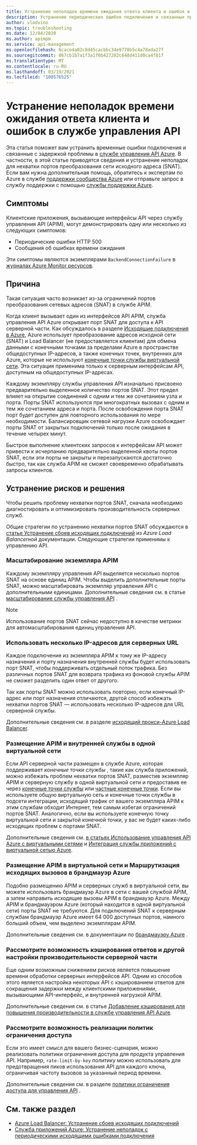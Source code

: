 ```yaml
---
title: Устранение неполадок времени ожидания ответа клиента и ошибок в службе управления API
description: Устранение периодических ошибок подключения и связанных проблем задержки в управлении API
author: vladvino
ms.topic: troubleshooting
ms.date: 12/04/2020
ms.author: apimpm
ms.service: api-management
ms.openlocfilehash: 6cace4a02c8d45cacbbc34e9778b5c4a78ada27f
ms.sourcegitcommit: 867cb1b7a1f3a1f0b427282c648d411d0ca4f81f
ms.translationtype: MT
ms.contentlocale: ru-RU
ms.lasthandoff: 03/19/2021
ms.locfileid: "100576525"
---
```

# <a name="troubleshooting-client-response-timeouts-and-errors-with-api-management"></a>Устранение неполадок времени ожидания ответа клиента и ошибок в службе управления API

Эта статья поможет вам устранить временные ошибки подключения и связанные с задержкой проблемы в [службе управления API Azure](./api-management-key-concepts.md). В частности, в этой статье приводятся сведения и устранение неполадок для нехватки портов преобразования сети исходного адреса (SNAT). Если вам нужна дополнительная помощь, обратитесь к экспертам по Azure в службе [поддержки сообщества Azure](https://azure.microsoft.com/support/community/) или отправьте запрос в службу поддержки с помощью [службы поддержки Azure](https://azure.microsoft.com/support/options/).

## <a name="symptoms"></a>Симптомы

Клиентские приложения, вызывающие интерфейсы API через службу управления API (APIM), могут демонстрировать одну или несколько из следующих симптомов:

* Периодические ошибки HTTP 500
* Сообщения об ошибках времени ожидания

Эти симптомы являются экземплярами `BackendConnectionFailure` в [журналах Azure Monitor ресурсов](../azure-monitor/essentials/resource-logs.md).

## <a name="cause"></a>Причина

Такая ситуация часто возникает из-за ограничений портов преобразования сетевых адресов (SNAT) в службе APIM.

Когда клиент вызывает один из интерфейсов API APIM, служба управления API Azure открывает порт SNAT для доступа к API серверной части. Как обсуждалось в разделе [Исходящие подключения в Azure](../load-balancer/load-balancer-outbound-connections.md), Azure использует преобразование адресов исходной сети (SNAT) и Load Balancer (не предоставляется клиентам) для обмена данными с конечными точками за пределами Azure в пространстве общедоступных IP-адресов, а также конечных точек, внутренних для Azure, которые не используют [конечные точки службы виртуальной сети](../virtual-network/virtual-network-service-endpoints-overview.md). Эта ситуация применима только к серверным интерфейсам API, доступным на общедоступных IP-адресах.

Каждому экземпляру службы управления API изначально присвоено предварительно выделенное количество портов SNAT. Этот предел влияет на открытие соединений с одним и тем же сочетанием узла и порта. Порты SNAT используются при многократных вызовах с одним и тем же сочетанием адреса и порта. После освобождения порта SNAT порт будет доступен для повторного использования по мере необходимости. Балансировщик сетевой нагрузки Azure освобождает порты SNAT от закрытых подключений только после ожидания в течение четырех минут.

Быстрое выполнение клиентских запросов к интерфейсам API может привести к исчерпанию предварительно выделенной квоты портов SNAT, если эти порты не закрыты и перезапускаются достаточно быстро, так как служба APIM не сможет своевременно обрабатывать запросы клиентов.

## <a name="mitigations-and-solutions"></a>Устранение рисков и решения

Чтобы решить проблему нехватки портов SNAT, сначала необходимо диагностировать и оптимизировать производительность серверных служб.

Общие стратегии по устранению нехватки портов SNAT обсуждаются в [статье Устранение сбоев исходящих подключений](../load-balancer/troubleshoot-outbound-connection.md) из *Azure Load Balancerной* документации. Следующие стратегии применимы к управлению API.

### <a name="scale-your-apim-instance"></a>Масштабирование экземпляра APIM

Каждому экземпляру управления API выделяется несколько портов SNAT на основе единиц APIM. Чтобы выделить дополнительные порты SNAT, можно масштабировать экземпляр управления API с дополнительными единицами. Дополнительные сведения см. в статье [масштабирование службы управления API](upgrade-and-scale.md#scale-your-api-management-service) .

> [!NOTE]
> Использование портов SNAT сейчас недоступно в качестве метрики для автомасштабирования единиц управления API.

### <a name="use-multiple-ips-for-your-backend-urls"></a>Использовать несколько IP-адресов для серверных URL

Каждое подключение из экземпляра APIM к тому же IP-адресу назначения и порту назначения внутренней службы будет использовать порт SNAT, чтобы поддерживать отдельный поток трафика. Без различных портов SNAT для возврата трафика из фоновой службы APIM не сможет разделить один ответ от другого.

Так как порты SNAT можно использовать повторно, если конечный IP-адрес или порт назначения отличаются, другой способ избежать нехватки портов SNAT — использовать несколько IP-адресов для URL серверной службы.

Дополнительные сведения см. в разделе [исходящий прокси-Azure Load Balancer](../load-balancer/load-balancer-outbound-connections.md).

### <a name="place-your-apim-and-backend-service-in-the-same-vnet"></a>Размещение APIM и внутренней службы в одной виртуальной сети

Если API серверной части размещен в службе Azure, которая поддерживает *конечные точки службы* , такие как служба приложений, можно избежать проблем нехватки портов SNAT, разместив экземпляр APIM и серверную службу в одной виртуальной сети и предоставив ее через [конечные точки службы](../virtual-network/virtual-network-service-endpoints-overview.md) или [частные конечные точки](../private-link/private-endpoint-overview.md). Если вы используете общую виртуальную сеть и конечные точки службы в подсети интеграции, исходящий трафик от вашего экземпляра APIM к этим службам обходит Интернет, тем самым избегая ограничений портов SNAT. Аналогично, если вы используете конечную точку виртуальной сети и закрытой конечной точки, у вас не будет каких-либо исходящих проблем с портами SNAT.

Дополнительные сведения см. [в статьях Использование управления API Azure с виртуальными сетями](api-management-using-with-vnet.md) и [Интеграция службы приложений с виртуальной сетью Azure](../app-service/web-sites-integrate-with-vnet.md).

### <a name="place-your-apim-in-a-virtual-network-and-route-outbound-calls-to-azure-firewall"></a>Размещение APIM в виртуальной сети и Маршрутизация исходящих вызовов в брандмауэр Azure

Подобно размещению APIM и серверных служб в виртуальной сети, вы можете использовать брандмауэр Azure в сети с вашей службой APIM, а затем направить исходящие вызовы APIM в брандмауэр Azure. Между APIM и брандмауэром Azure (который находится в одной виртуальной сети) порты SNAT не требуются. Для подключений SNAT к серверным службам брандмауэр Azure имеет 64 000 доступных портов, намного больший объем, чем выделено экземплярам APIM.

Дополнительные сведения см. в документации по [брандмауэру Azure](../firewall/overview.md) .

### <a name="consider-response-caching-and-other-backend-performance-tuning"></a>Рассмотрите возможность кэширования ответов и другой настройки производительности серверной части

Еще одним возможным снижением рисков является повышение времени обработки серверных интерфейсов API. Одним из способов этого является настройка некоторых API с кэшированием ответов для сокращения задержки между клиентскими приложениями, вызывающими API-интерфейс, и внутренней нагрузкой APIM.

Дополнительные сведения см. в статье [Добавление кэширования для повышения производительности в службе управления API Azure](api-management-howto-cache.md).

### <a name="consider-implementing-access-restriction-policies"></a>Рассмотрите возможность реализации политик ограничения доступа

Если это имеет смысл для вашего бизнес-сценария, можно реализовать политики ограничения доступа для продукта управления API. Например, `rate-limit-by-key` политику можно использовать для предотвращения пиков использования API для каждого ключа, ограничивая частоту вызовов за указанный период времени.

Дополнительные сведения см. в разделе [политики ограничения доступа для управления API](api-management-access-restriction-policies.md) .

## <a name="see-also"></a>См. также раздел

* [Azure Load Balancer: Устранение сбоев исходящих подключений](../load-balancer/troubleshoot-outbound-connection.md)
* [Служба приложений Azure: Устранение неполадок с периодическими исходящими ошибками подключения](../app-service/troubleshoot-intermittent-outbound-connection-errors.md)
